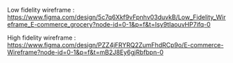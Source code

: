 Low fidelity wireframe :
https://www.figma.com/design/5c7q6Xkf9vFpnhv03duvkB/Low_Fidelity_Wireframe_E-commerce_grocery?node-id=0-1&p=f&t=Isy9tIaouvHP7ifq-0

High fidelity wireframe :
https://www.figma.com/design/PZZ4jFRYRQ2ZumFhdRCp9o/E-commerce-Wireframe?node-id=0-1&p=f&t=mB2J8Ey6gjRbfbpn-0

